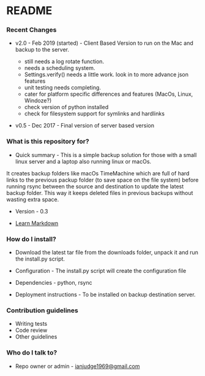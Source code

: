 # README #

### Recent Changes ###

+ v2.0 - Feb 2019 (started) - Client Based Version to run on the Mac and backup to the server.
    * still needs a log rotate function.
    * needs a scheduling system.
    * Settings.verify() needs a little work. look in to more advance json features
    * unit testing needs completing.
    * cater for platform specific differences and features (MacOs, Linux, Windoze?)
    * check version of python installed 
    * check for filesystem support for symlinks and hardlinks
    
+ v0.5 - Dec 2017 - Final version of server based version
 
### What is this repository for? ###

* Quick summary - This is a simple backup solution for those with a small linux server and a laptop also running linux or macOs.

It creates backup folders like macOs TimeMachine which are full of hard links to the previous packup folder (to save space on 
the file system) before running rsync between the source and destination to update the latest backup folder.  This way it keeps
deleted files in previous backups without wasting extra space.

* Version - 0.3

* [Learn Markdown](https://bitbucket.org/tutorials/markdowndemo)

### How do I install? ###

* Download the latest tar file from the downloads folder, unpack it and run the install.py script.

* Configuration - The install.py script will create the configuration file

* Dependencies - python, rsync

* Deployment instructions - To be installed on backup destination server.

### Contribution guidelines ###

* Writing tests
* Code review
* Other guidelines

### Who do I talk to? ###

* Repo owner or admin - ianjudge1969@gmail.com
